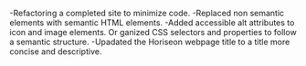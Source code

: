 -Refactoring a completed site to minimize code.
-Replaced non semantic elements with semantic HTML elements.
-Added accessible alt attributes to icon and image elements.
Or ganized CSS selectors and properties to follow a semantic structure.
-Upadated the Horiseon webpage title to a title more concise and descriptive.